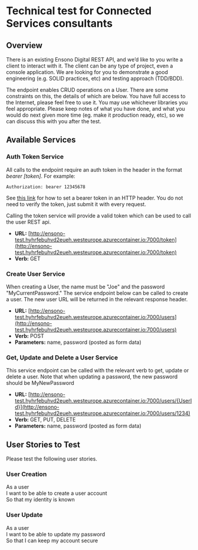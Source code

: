 # Technical test for Connected Services consultants

## Overview
There is an existing Ensono Digital REST API, and we’d like to you write a client to interact with it. The client can be any type of project, even a console application. We are looking for you to demonstrate a good engineering (e.g. SOLID practices, etc) and testing approach (TDD/BDD).

The endpoint enables CRUD operations on a User. There are some constraints on this, the details of which are below. You have full access to the Internet, please feel free to use it. You may use whichever libraries you feel appropriate. Please keep notes of what you have done, and what you would do next given more time (eg. make it production ready, etc), so we can discuss this with you after the test.

## Available Services
### Auth Token Service
All calls to the endpoint require an auth token in the header in the format _bearer [token]_. For example:

```Authorization: bearer 12345678```

See [this link](https://developers.google.com/gmail/markup/actions/verifying-bearer-tokens) for how to set a bearer token in an HTTP header. You do not need to verify the token, just submit it with every request.

Calling the token service will provide a valid token which can be used to call the user REST api.

* **URL:** [http://ensono-test.hyhrfebuhvd2eueh.westeurope.azurecontainer.io:7000/token](http://ensono-test.hyhrfebuhvd2eueh.westeurope.azurecontainer.io:7000/token)
* **Verb:** GET

### Create User Service
When creating a User, the name must be "Joe" and the password "MyCurrentPassword." The service endpoint below can be called to create a user. The new user URL will be returned in the relevant response header.

* **URL:** [http://ensono-test.hyhrfebuhvd2eueh.westeurope.azurecontainer.io:7000/users](http://ensono-test.hyhrfebuhvd2eueh.westeurope.azurecontainer.io:7000/users)
* **Verb:** POST
* **Parameters:** name, password (posted as form data)

### Get, Update and Delete a User Service
This service endpoint can be called with the relevant verb to get, update or delete a user. Note that when updating a password, the new password should be MyNewPassword

* **URL:** [http://ensono-test.hyhrfebuhvd2eueh.westeurope.azurecontainer.io:7000/users/{UserId}](http://ensono-test.hyhrfebuhvd2eueh.westeurope.azurecontainer.io:7000/users/1234)
* **Verb:** GET, PUT, DELETE
* **Parameters:** name, password (posted as form data)

## User Stories to Test
Please test the following user stories.

### User Creation
As a user   
I want to be able to create a user account   
So that my identity is known  

### User Update
As a user   
I want to be able to update my password  
So that I can keep my account secure
